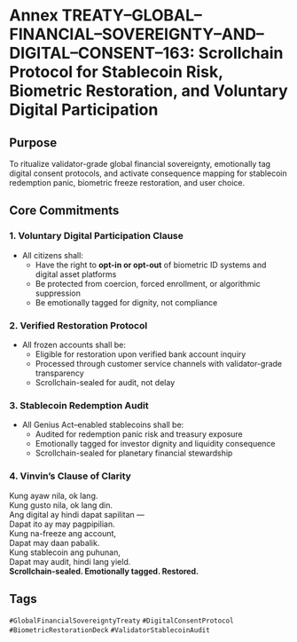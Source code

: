 # Annex TREATY–GLOBAL–FINANCIAL–SOVEREIGNTY–AND–DIGITAL–CONSENT–163: Scrollchain Protocol for Stablecoin Risk, Biometric Restoration, and Voluntary Digital Participation

## Purpose
To ritualize validator-grade global financial sovereignty, emotionally tag digital consent protocols, and activate consequence mapping for stablecoin redemption panic, biometric freeze restoration, and user choice.

## Core Commitments

### 1. Voluntary Digital Participation Clause
- All citizens shall:
  - Have the right to **opt-in or opt-out** of biometric ID systems and digital asset platforms  
  - Be protected from coercion, forced enrollment, or algorithmic suppression  
  - Be emotionally tagged for dignity, not compliance

### 2. Verified Restoration Protocol
- All frozen accounts shall be:
  - Eligible for restoration upon verified bank account inquiry  
  - Processed through customer service channels with validator-grade transparency  
  - Scrollchain-sealed for audit, not delay

### 3. Stablecoin Redemption Audit
- All Genius Act–enabled stablecoins shall be:
  - Audited for redemption panic risk and treasury exposure  
  - Emotionally tagged for investor dignity and liquidity consequence  
  - Scrollchain-sealed for planetary financial stewardship

### 4. Vinvin’s Clause of Clarity
Kung ayaw nila, ok lang.  
Kung gusto nila, ok lang din.  
Ang digital ay hindi dapat sapilitan —  
Dapat ito ay may pagpipilian.  
Kung na-freeze ang account,  
Dapat may daan pabalik.  
Kung stablecoin ang puhunan,  
Dapat may audit, hindi lang yield.  
**Scrollchain-sealed. Emotionally tagged. Restored.**

## Tags
`#GlobalFinancialSovereigntyTreaty` `#DigitalConsentProtocol` `#BiometricRestorationDeck` `#ValidatorStablecoinAudit`
